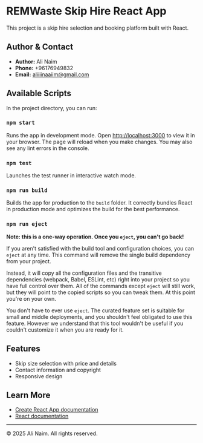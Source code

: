 # REMWaste Skip Hire React App

This project is a skip hire selection and booking platform built with React.

## Author & Contact

- **Author:** Ali Naim
- **Phone:** +96176949832
- **Email:** aliiiinaaiim@gmail.com

## Available Scripts

In the project directory, you can run:

### `npm start`

Runs the app in development mode. Open [http://localhost:3000](http://localhost:3000) to view it in your browser. The page will reload when you make changes. You may also see any lint errors in the console.

### `npm test`

Launches the test runner in interactive watch mode.

### `npm run build`

Builds the app for production to the `build` folder. It correctly bundles React in production mode and optimizes the build for the best performance.

### `npm run eject`

**Note: this is a one-way operation. Once you `eject`, you can't go back!**

If you aren't satisfied with the build tool and configuration choices, you can `eject` at any time. This command will remove the single build dependency from your project.

Instead, it will copy all the configuration files and the transitive dependencies (webpack, Babel, ESLint, etc) right into your project so you have full control over them. All of the commands except `eject` will still work, but they will point to the copied scripts so you can tweak them. At this point you're on your own.

You don't have to ever use `eject`. The curated feature set is suitable for small and middle deployments, and you shouldn't feel obligated to use this feature. However we understand that this tool wouldn't be useful if you couldn't customize it when you are ready for it.

## Features
- Skip size selection with price and details
- Contact information and copyright
- Responsive design

## Learn More
- [Create React App documentation](https://facebook.github.io/create-react-app/docs/getting-started)
- [React documentation](https://reactjs.org/)

---
© 2025 Ali Naim. All rights reserved.
